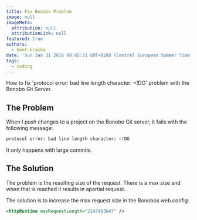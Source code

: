 ```yaml
---
title: Fix Bonobo Problem
image: null
imageMeta:
  attribution: null
  attributionLink: null
featured: true
authors:
  - bent-bracke
date: 'Sun Jan 31 2016 09:45:51 GMT+0200 (Central European Summer Time)'
tags:
  - coding
---
```


How to fix 'protocol error: bad line length character: &lt;!DO' problem with the Bonobo Git Server.

## The Problem

When I push changes to a project on the Bonobo Git server, it fails with the following message:

```bash
protocol error: bad line length character: <!DO
```

It only happens with large commits.

## The Solution

The problem is the resulting size of the request. There is a max size and when that is reached it results in apartial request.

The solution is to increase the max request size in the Bonobos web.config:

```xml
<httpRuntime maxRequestLength="2147483647" />
```
